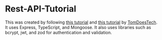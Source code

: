 # Rest-API-Tutorial
This was created by following [this tutorial](https://www.youtube.com/watch?v=BWUi6BS9T5Y&ab_channel=TomDoesTech) and [this tutorial](https://www.youtube.com/watch?v=r5L1XRZaCR0&t=1692s&ab_channel=TomDoesTech) by [TomDoesTech](https://github.com/TomDoesTech). It uses Express, TypeScript, and Mongoose. It also uses libraries such as bcrypt, jwt, and zod for authentication and validation.

